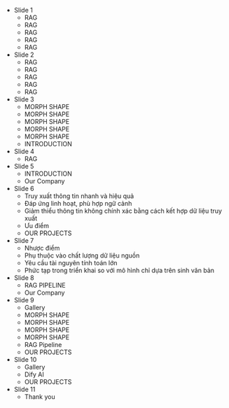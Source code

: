 - Slide 1
  - RAG
  - RAG
  - RAG
  - RAG
  - RAG
- Slide 2
  - RAG
  - RAG
  - RAG
  - RAG
  - RAG
- Slide 3
  - MORPH SHAPE
  - MORPH SHAPE
  - MORPH SHAPE
  - MORPH SHAPE
  - MORPH SHAPE
  - INTRODUCTION
- Slide 4
  - RAG
- Slide 5
  - INTRODUCTION
  - Our Company
- Slide 6
  - Truy xuất thông tin nhanh và hiệu quả
  - Đáp ứng linh hoạt, phù hợp ngữ cảnh
  - Giảm thiểu thông tin không chính xác bằng cách kết hợp dữ liệu truy xuất
  - Ưu điểm
  - OUR PROJECTS
- Slide 7
  - Nhược điểm
  - Phụ thuộc vào chất lượng dữ liệu nguồn
  - Yêu cầu tài nguyên tính toán lớn
  - Phức tạp trong triển khai so với mô hình chỉ dựa trên sinh văn bản
- Slide 8
  - RAG PIPELINE
  - Our Company
- Slide 9
  - Gallery
  - MORPH SHAPE
  - MORPH SHAPE
  - MORPH SHAPE
  - MORPH SHAPE
  - RAG Pipeline
  - OUR PROJECTS
- Slide 10
  - Gallery
  - Dify AI
  - OUR PROJECTS
- Slide 11
  - Thank you